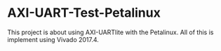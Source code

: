 # AXI-UART-Test-Petalinux
This project is about using AXI-UARTlite with the Petalinux. All of this is implement using Vivado 2017.4.  
